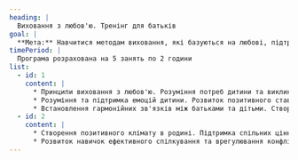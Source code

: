 ```yaml
---
heading: |
  Виховання з любов'ю. Тренінг для батьків
goal: |
  **Мета:** Навчитися методам виховання, які базуються на любові, підтримці та урахуванні потреб і вікових особливостей дитини
timePeriod: |
  Програма розрахована на 5 занять по 2 години
list:
  - id: 1
    content: |
      * Принципи виховання з любов'ю. Розуміння потреб дитини та викликів, які можуть з’явитися у процесі виховання. Стратегії збереження батьківських емоцій
      * Розуміння та підтримка емоцій дитини. Розвиток позитивного ставленя до себе та інших людей. Формування адекватної самооцінки. Повага до дитини та її особистого простору
      * Встановлення гармонійних зв'язків між батьками та дітьми. Створення емоційного зв'язку та взаємної довіри
  - id: 2
    content: |
      * Створення позитивного клімату в родині. Підтримка спільних цінностей та традицій. Розвиток та збереження співпраці та взаєморозуміння в родині
      * Розвиток навичок ефективного спілкування та врегулювання конфліктів. Дисципліна. Правила критики та зауважень. Розвиток навичок ефективного вирішення конфліктів та підтримки безпеки дитини. План дій для дітей і батьків у разі булінгу та інших випадків насильства
---
```

